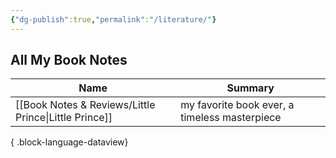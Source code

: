 ```yaml
---
{"dg-publish":true,"permalink":"/literature/"}
---
```



## All My Book Notes 
| Name                                                     | Summary                                       |
| -------------------------------------------------------- | --------------------------------------------- |
| [[Book Notes & Reviews/Little Prince\|Little Prince]] | my favorite book ever, a timeless masterpiece |

{ .block-language-dataview}
